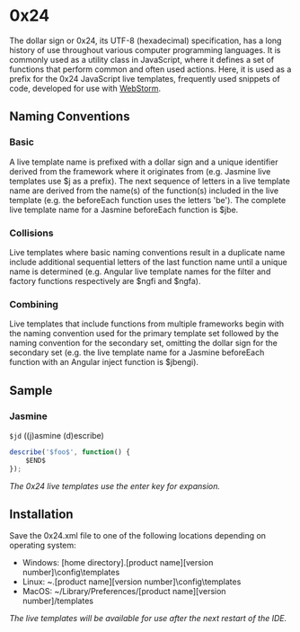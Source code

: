 0x24
====

The dollar sign or 0x24, its UTF-8 (hexadecimal) specification, has a long history of use throughout various computer programming languages. It is commonly used as a utility class in JavaScript, where it defines a set of functions that perform common and often used actions. Here, it is used as a prefix for the 0x24 JavaScript live templates, frequently used snippets of code, developed for use with [WebStorm](http://www.jetbrains.com/webstorm/).

Naming Conventions
------------------

### Basic

A live template name is prefixed with a dollar sign and a unique identifier derived from the framework where it originates from (e.g. Jasmine live templates use $j as a prefix). The next sequence of letters in a live template name are derived from the name(s) of the function(s) included in the live template (e.g. the beforeEach function uses the letters 'be'). The complete live template name for a Jasmine beforeEach function is $jbe.

### Collisions

Live templates where basic naming conventions result in a duplicate name include additional sequential letters of the last function name until a unique name is determined (e.g. Angular live template names for the filter and factory functions respectively are $ngfi and $ngfa).

### Combining

Live templates that include functions from multiple frameworks begin with the naming convention used for the primary template set followed by the naming convention for the secondary set, omitting the dollar sign for the secondary set (e.g. the live template name for a Jasmine beforeEach function with an Angular inject function is $jbengi).

Sample
------

### Jasmine

`$jd` ((j)asmine (d)escribe)

```JavaScript
describe('$foo$', function() {
    $END$
});
```

*The 0x24 live templates use the enter key for expansion.*

Installation
------------

Save the 0x24.xml file to one of the following locations depending on operating system:

+ Windows: [home directory]\.[product name][version number]\config\templates
+ Linux: ~\.[product name][version number]\config\templates
+ MacOS: ~/Library/Preferences/[product name][version number]/templates

*The live templates will be available for use after the next restart of the IDE.*
